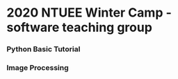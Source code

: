 # 2020 NTUEE Winter Camp - software teaching group

### Python Basic Tutorial

### Image Processing

